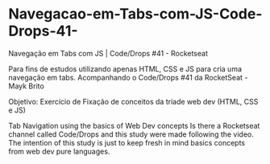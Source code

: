 # Navegacao-em-Tabs-com-JS-Code-Drops-41-
Navegação em Tabs com JS | Code/Drops #41 - Rocketseat 


Para fins de estudos utilizando apenas HTML, CSS e JS para cria uma navegação em tabs.
Acompanhando o Code/Drops #41 da RocketSeat - Mayk Brito 

Objetivo: Exercício de Fixação de conceitos da tríade web dev (HTML, CSS e JS)


Tab Navigation using the basics of Web Dev concepts
Is there a Rocketseat channel called Code/Drops and this study were made following the video.
The intention of this study is just to keep fresh in mind basics concepts from web dev pure languages.
